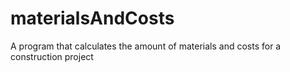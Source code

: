 # materialsAndCosts
A program that calculates the amount of materials and costs for a construction project

